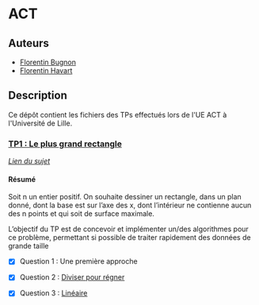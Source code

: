 # ACT

## Auteurs 

- [Florentin Bugnon](https://github.com/Florenpain)
- [Florentin Havart](https://github.com/Florentin59H)

## Description

Ce dépôt contient les fichiers des TPs effectués lors de l'UE ACT à l'Université de Lille.

### [TP1 : Le plus grand rectangle](https://github.com/Florenpain/ACT/tree/main/TP1)

*[Lien du sujet](https://moodle.univ-lille.fr/pluginfile.php/2602491/mod_resource/content/3/TP_DivConquer_2022.pdf)*

#### Résumé 

Soit n un entier positif. On souhaite dessiner un rectangle, dans un plan donné, dont la base est sur l’axe des x, 
dont l’intérieur ne contienne aucun des n points et qui soit de surface maximale. 

L’objectif du TP est de concevoir et implémenter un/des algorithmes pour ce problème, permettant si
possible de traiter rapidement des données de grande taille

- [x] Question 1 : Une première approche
- [x] Question 2 : [Diviser pour régner](https://github.com/Florenpain/ACT/blob/main/TP1/diviserPourRegner.py)
- [x] Question 3 : [Linéaire](https://github.com/Florenpain/ACT/blob/main/TP1/lineaire.py)

